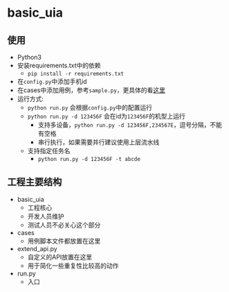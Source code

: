 # basic_uia

## 使用

- Python3
- 安装requirements.txt中的依赖
    - `pip install -r requirements.txt`
- 在`config.py`中添加手机id
- 在cases中添加用例，参考`sample.py`，更具体的看[这里](https://github.com/xiaocong/uiautomator)
- 运行方式:
    - `python run.py` 会根据`config.py`中的配置运行
    - `python run.py -d 123456F` 会在id为`123456F`的机型上运行
        - 支持多设备，`python run.py -d 123456F,234567E`，逗号分隔，不能有空格
        - 串行执行，如果需要并行建议使用上层流水线
    - 支持指定任务名
        - `python run.py -d 123456F -t abcde`

## 工程主要结构

- basic_uia
    - 工程核心
    - 开发人员维护
    - 测试人员不必关心这个部分
- cases
    - 用例脚本文件都放置在这里
- extend_api.py
    - 自定义的API放置在这里
    - 用于简化一些重复性比较高的动作
- run.py
    - 入口
    